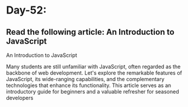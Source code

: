 

# Day-52: 


## Read the following article: An Introduction to JavaScript

  An Introduction to JavaScript


Many students are still unfamiliar with JavaScript, often regarded as the backbone of web development. Let's explore the remarkable features of JavaScript, its wide-ranging capabilities, and the complementary technologies that enhance its functionality. This article serves as an introductory guide for beginners and a valuable refresher for seasoned developers